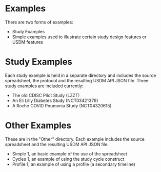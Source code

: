 # Examples

There are two forms of examples:

- Study Examples
- Simple examples used to illustrate certain study design features or USDM features

# Study Examples

Each study example is held in a separate directory and includes the source spreadsheet, the protocol and the resulting USDM API JSON file. Three study examples are included currently:

- The old CDISC Pilot Study (LZZT)
- An Eli Lilly Diabetes Study (NCT03421379)
- A Roche COVID Pnumonia Study (NCT04320615)

# Other Examples

These are in the "Other" directory. Each example includes the source spreadsheet and the resulting USDM API JSON file. 

- Simple 1, an basic example of the use of the spreadsheet
- Cycles 1, an example of using the study cycle construct
- Profile 1, an example of using a profile (a secondary timeline)

